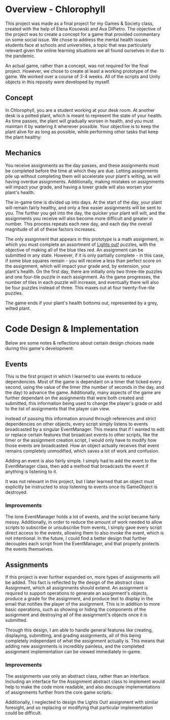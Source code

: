 # Overview - Chlorophyll

This project was made as a final project for my Games & Society class, created with the help of Elena Kosowski and Ava DiPietro. The objective of the project was to create a concept for a game that provided commentary on some social issue. We chose to address the mental health issues students face at schools and universities, a topic that was particularly relevant given the online learning situations we all found ourselves in due to the pandemic.

An actual game, rather than a concept, was not required for the final project. However, we chose to create at least a working prototype of the game. We worked over a course of 3-4 weeks. All of the scripts and Unity objects in this reposity were developed by myself. 

## Concept

In Chlorophyll, you are a student working at your desk room. At another desk is a potted plant, which is meant to represent the state of your health.  As time passes, the plant will gradually worsen in health, and you must maintain it by watering it whenever possible. Your objective is to keep the plant alive for as long as possible, while performing other tasks that keep the plant healthy:

## Mechanics

You receive assignments as the day passes, and these assignments must be completed before the time at which they are due. Letting assignments pile up without completing them will accelerate your plant's wilting, as will having overdue assignments. Additionally, making mistakes on assignments will impact your grade, and having a lower grade will also worsen your plant's health.

The in-game time is divided up into days. At the start of the day, your plant will remain fairly healthy, and only a few easier assignments will be sent to you. The further you get into the day, the quicker your plant will wilt, and the assignments you receive will also become more difficult and greater in number. This process repeats each new day, and each day the overall magnitude of all of these factors increases.

The only assignment that appears in this prototype is a math assignment, in which you must complete an assortment of [Lights out!](https://en.wikipedia.org/wiki/Lights_Out_(game)) puzzles, with the objective of making all of the blue tiles red. An assignment can be submitted in any state. However, if it is only partially complete - in this case, if some blue squares remain - you will receive a less than perfect score on the assignment, which will impact your grade and, by extension, your plant's health. On the first day, there are initially only two three-tile puzzles and one four-tile puzzle in each assignment. As the game progresses, the number of tiles in each puzzle will increase, and eventually there will also be four puzzles instead of three. This maxes out at four twenty-five-tile puzzles.

The game ends if your plant's health bottoms out, represented by a grey, wilted plant.

# Code Design & Implementation

Below are some notes & reflections about certain design choices made during this game's development:

## Events

This is the first project in which I learned to use events to reduce dependencies. Most of the game is dependant on a timer that ticked every second, using the value of the timer (the number of seconds in the day, and the day) to advance the game. Additionally, many aspects of the game are further dependant on the assignments that were both created and submitted, this information being used to change the player's grade or add to the list of assignments that the player can view.

Instead of passing this information around through references and strict dependencies on other objects, every script simply listens to events broadcasted by a singular EventManager. This means that if I wanted to edit or replace certain features that broadcast events to other scripts, like the timer or the assignment creation script, I would only have to modify how those events are broadcasted. How an object actually receives that event remains completely unmodified, which saves a lot of work and confusion.

Adding an event is also fairly simple. I simply had to add the event to the EventManager class, then add a method that broadcasts the event if anything is listening to it.

It was not relevant in this project, but I later learned that an object must explicitly be instructed to stop listening to events once its GameObject is destroyed.

### Improvements

The lone EventManager holds a lot of events, and the script became fairly messy. Additionally, in order to reduce the amount of work needed to allow scripts to subscribe or unsubscribe from events, I simply gave every script direct access to the events, allowing them to also invoke the event, which is not intentional. In the future, I could find a better design that further decouples each script from the EventManager, and that properly protects the events themselves.

## Assignments

If this project is ever further expanded on, more types of assignments will be added. This fact is reflected by the design of the abstract class Assignment, which all assignments should extend. An assignment is required to support operations to generate an assignment's objects, produce a grade for the assignment, and produce text to display in the email that notifies the player of the assignment. This is in addition to more basic operations, such as showing or hiding the components of the assignment and destroying all of the assignment's objects once it is submitted.

Through this design, I am able to handle general features like creating, displaying, submitting, and grading assignments, all of this being completely independant of what the assignment actually is. This means that adding new assignments is incredibly painless, and the completed assignment implementation can be viewed immediately in-game.

### Improvements

The assignments use only an abstract class, rather than an interface. Including an interface for the Assignment abstract class to implement would help to make the code more readable, and also decouple implementations of assignments further from the core game scripts.

Additionally, I neglected to design the Lights Out! assignment with similar foresight, and so replacing or modifying that particular implementation could be difficult.
